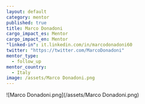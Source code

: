 ```yaml
---
layout: default
category: mentor
published: true
title: Marco Donadoni
cargo_impact_es: Mentor
cargo_impact_en: Mentor
"linked-in": it.linkedin.com/in/marcodonadoni60
twitter: "https://twitter.com/MarcoDonadoni"
mentor_type: 
  - follow_up
mentor_country: 
  - Italy
image: /assets/Marco Donadoni.png
---
```


![Marco Donadoni.png](/assets/Marco Donadoni.png)